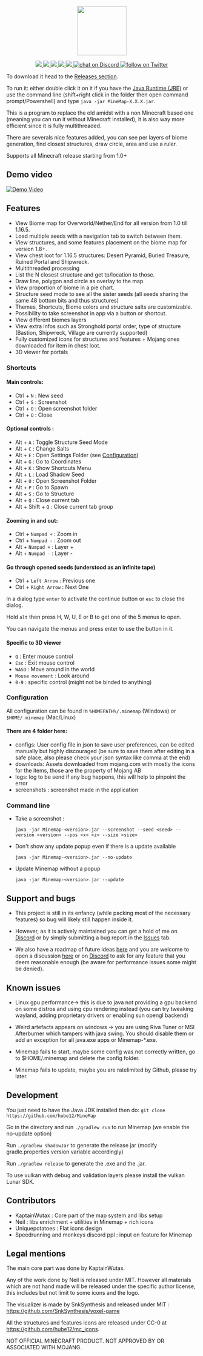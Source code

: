 <p align="center">
    <img src="https://raw.githubusercontent.com/hube12/minemap/master/logo.png?sanitize=true"
        height="130">
</p>
<p align="center">
    <a href="https://github.com/hube12/MineMap/blob/master/LICENSE" alt="License">
       <img src="https://img.shields.io/github/license/hube12/Minemap?style=flat-square" />
    </a>
    <a href="https://github.com/hube12/minemap/graphs/contributors" alt="Contributors">
        <img src="https://img.shields.io/github/contributors/hube12/minemap?style=flat-square"/>
    </a>
    <a href="https://github.com/hube12/MineMap/graphs/commit-activity" alt="Activity">
        <img src="https://img.shields.io/github/commit-activity/w/hube12/minemap?style=flat-square"/>
    </a>
    <a href="https://github.com/hube12/MineMap/releases/latest"  alt="Release">
        <img src="https://img.shields.io/github/v/release/hube12/minemap?style=flat-square"/>
    </a>
    <a href="https://github.com/hube12/MineMap/releases/latest"  alt="Release count">
        <img src="https://img.shields.io/github/downloads/hube12/minemap/total?style=flat-square"/>
    </a>
    <a href="https://discord.gg/anHsq24nqt" alt="Discord">
        <img src="https://img.shields.io/discord/813104049737433189?logo=discord&style=flat-square" alt="chat on Discord"/>
    </a>
    <a href="https://twitter.com/intent/follow?screen_name=NeilSeed" alt="Twitter">
        <img src="https://img.shields.io/twitter/follow/NeilSeed?style=social&logo=twitter" alt="follow on Twitter"/>
    </a>
</p>

To download it head to the [Releases section](https://github.com/hube12/MineMap/releases/latest).

To run it: either double click it on it if you have the [Java Runtime (JRE)](https://www.java.com/fr/download/) or use the command line (shift+right click in the folder then open command prompt/Powershell) and type `java -jar MineMap-X.X.X.jar`.

This is a program to replace the old amidst with a non Minecraft based one (meaning you can run it without Minecraft
installed), it is also way more efficient since it is fully multithreaded.

There are severals nice features added, you can see per layers of biome generation, find closest structures, draw
circle, area and use a ruler.

Supports all Minecraft release starting from 1.0+

## Demo video

[![Demo Video](http://img.youtube.com/vi/aQo6H_3MXHc/0.jpg)](http://www.youtube.com/watch?v=aQo6H_3MXHc "Minemap demo video")

## Features

- View Biome map for Overworld/Nether/End for all version from 1.0 till 1.16.5.
- Load multiple seeds with a navigation tab to switch between them.
- View structures, and some features placement on the biome map for version 1.8+.
- View chest loot for 1.16.5 structures: Desert Pyramid, Buried Treasure, Ruined Portal and Shipwreck.
- Multithreaded processing
- List the N closest structure and get tp/location to those.
- Draw line, polygon and circle as overlay to the map.
- View proportion of biome in a pie chart.
- Structure seed mode to see all the sister seeds (all seeds sharing the same 48 bottom bits and thus structures)
- Themes, Shortcuts, Biome colors and structure salts are customizable.
- Possibility to take screenshot in app via a button or shortcut.
- View different biomes layers
- View extra infos such as Stronghold portal order, type of structure (Bastion, Shipwreck, Village are currently supported)
- Fully customized icons for structures and features + Mojang ones downloaded for item in chest loot.
- 3D viewer for portals

### Shortcuts

#### Main controls:
- Ctrl + `N` : New seed
- Ctrl + `S` : Screenshot
- Ctrl + `O` : Open screenshot folder
- Ctrl + `Q` : Close

#### Optional controls :
- Alt + `A` : Toggle Structure Seed Mode
- Alt + `C` : Change Salts
- Alt + `E` : Open Settings Folder (see [Configuration](#configuration))
- Alt + `G` : Go to Coordinates
- Alt + `K` : Show Shortcuts Menu
- Alt + `L` : Load Shadow Seed
- Alt + `O` : Open Screenshot Folder
- Alt + `P` : Go to Spawn
- Alt + `S` : Go to Structure
- Alt + `Q` : Close current tab
- Alt + Shift + `Q` : Close current tab group
 
#### Zooming in and out:
  - Ctrl + `Numpad +` : Zoom in
  - Ctrl + `Numpad -` : Zoom out
  - Alt + `Numpad +` : Layer +
  - Alt + `Numpad -` : Layer -

#### Go through opened seeds (understood as an infinite tape)
  - Ctrl + `Left Arrow` : Previous one
  - Ctrl + `Right Arrow` : Next One

In a dialog type `enter` to activate the continue button or `esc` to close the dialog.

Hold `alt` then press H, W, U, E or B to get one of the 5 menus to open.

You can navigate the menus and press enter to use the button in it.

#### Specific to 3D viewer
  - `Q` : Enter mouse control
  - `Esc` : Exit mouse control
  - `WASD` : Move around in the world
  - `Mouse movement` : Look around
  - `0-9` : specific control (might not be binded to anything)


### Configuration

All configuration can be found in `%HOMEPATH%/.minemap` (Windows) or `$HOME/.minemap` (Mac/Linux)

#### There are 4 folder here: 
  - configs: User config file in json to save user preferences, can be edited manually but highly discouraged 
  (be sure to save them after editing in a safe place, also please check your json syntax like comma at the end)
  - downloads: Assets downloaded from mojang.com with mostly the icons for the items, those are the property of Mojang AB
  - logs: log to be send if any bug happens, this will help to pinpoint the error
  - screenshots : screenshot made in the application

### Command line

- Take a screenshot :
  ```shell
  java -jar Minemap-<version>.jar --screenshot --seed <seed> --version <version> --pos <x> <z> --size <size>
  ```

- Don't show any update popup even if there is a update available
  ```shell
  java -jar Minemap-<version>.jar --no-update
  ```


- Update Minemap without a popup
  ```shell
  java -jar Minemap-<version>.jar --update
  ```

## Support and bugs

- This project is still in its enfancy (while packing most of the necessary features) so bug will likely still happen
  inside it.

- However, as it is actively maintained you can get a hold of me on [Discord](https://discord.gg/mn47bWvFjf) or by
  simply submitting a bug report in the [Issues](https://github.com/hube12/MineMap/issues) tab.

- We also have a roadmap of future ideas [here](https://github.com/hube12/MineMap/projects/1) and you are welcome to
  open a discussion [here](https://github.com/hube12/MineMap/discussions) or on [Discord](https://discord.gg/xa6cpSjsqZ)
  to ask for any feature that you deem reasonable enough (be aware for performance issues some might be denied).

## Known issues

- Linux gpu performance-> this is due to java not providing a gpu backend on some distros and using cpu rendering instead (you can try tweaking wayland, adding proprietary drivers or enabling sun opengl backend)

- Weird artefacts appears on windows -> you are using Riva Tuner or MSI Afterburner which tampers with java swing. You should disable them or add an exception for all java.exe apps or Minemap-*.exe.

- Minemap fails to start, maybe some config was not correctly written, go to $HOME/.minemap and delete rhe config folder.

- Minemap fails to update, maybe you are ratelimited by Github, please try later.

## Development

You just need to have the Java JDK installed then do:
`git clone https://github.com/hube12/MineMap`

Go in the directory and run `./gradlew run` to run Minemap (we enable the no-update option)

Run `./gradlew shadowJar` to generate the release jar (modify gradle.properties version
variable accordingly)

Run `./gradlew release` to generate the .exe and the .jar.

To use vulkan with debug and validation layers please install the vulkan Lunar SDK.

## Contributors

- KaptainWutax : Core part of the map system and libs setup
- Neil : libs enrichment + utilities in Minemap + rich icons
- Uniquepotatoes : Flat icons design
- Speedrunning and monkeys discord ppl : input on feature for Minemap

## Legal mentions

The main core part was done by KaptainWutax.

Any of the work done by Neil is released under MIT. However all materials which are not hand made will be released under
the specific author license, this includes but not limit to some icons and the logo.

The visualizer is made by SnkSynthesis and released under MIT : https://github.com/SnkSynthesis/voxel-game

All the structures and features icons are released under CC-0 at https://github.com/hube12/mc_icons.

NOT OFFICIAL MINECRAFT PRODUCT. NOT APPROVED BY OR ASSOCIATED WITH MOJANG.
